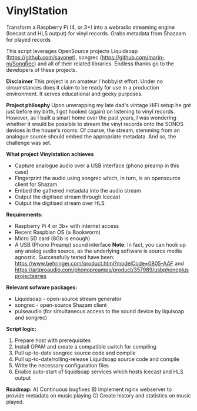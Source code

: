 # VinylStation
Transform a Raspberry Pi (4, or 3+) into a webradio streaming engine (Icecast and HLS output) for vinyl records. Grabs metadata from Shazaam for played records

This script leverages OpenSource projects Liquidsoap (https://github.com/savonet), songrec (https://github.com/marin-m/SongRec) and all of their related libraries.
Endless thanks go to the developers of these projects.

**Disclaimer** 
This project is an amateur / hobbyist effort. Under no circumstances does it claim to be ready for use in a production environment. It serves educational and geeky purposes.

**Project philosphy**
Upon unwrapping my late dad's vintage HiFi setup he got just before my birth, I got hooked (again) on listening to vinyl records. However, as I built a smart home over the past years, I was wondering whether it would be possible to stream the vinyl records onto the SONOS devices in the house's rooms. Of course, the stream, stemming from an analogue source should embed the appropriate metadata. And so, the challenge was set.

**What project Vinylstation achieves**
- Capture analogue audio over a USB interface (phono preamp in this case)
- Fingerprint the audio using songrec which, in turn, is an opensource client for Shazam
- Embed the gathered metadata into the audio stream
- Output the digitised stream through Icecast
- Output the digitised stream over HLS
  
**Requirements:**
- Raspberry Pi 4 or 3b+ with internet access
- Recent Raspbian OS (≥ Bookworm)
- Micro SD card (8Gb is enough)
- A USB (Phono Preamp) sound interface **Note**: In fact, you can hook up any analog audio source, as the underlying software is source media agnostic. Successfully tested have been: https://www.behringer.com/product.html?modelCode=0805-AAF and https://artproaudio.com/phonopreamps/product/357989/usbphonoplusprojectseries 

**Relevant sofware packages:**
- Liquidsoap - open-source stream generator
- songrec - open-source Shazam client
- pulseaudio (for simultaneous access to the sound device by liquisoap and songrec)

**Script logic:**
1. Prepare host with prerequisites
2. Install OPAM and create a compatible switch for compiling
3. Pull up-to-date songrec source code and compile
4. Pull up-to-date/rolling-release Liquidsoap source code and compile
5. Write the necessary configuration files
6. Enable auto-start of liquidsoap services which hosts Icecast and HLS output

**Roadmap:**
A) Continuous bugfixes
B) Implement nginx webserver to provide metadata on music playing
C) Create history and statistics on music played.
